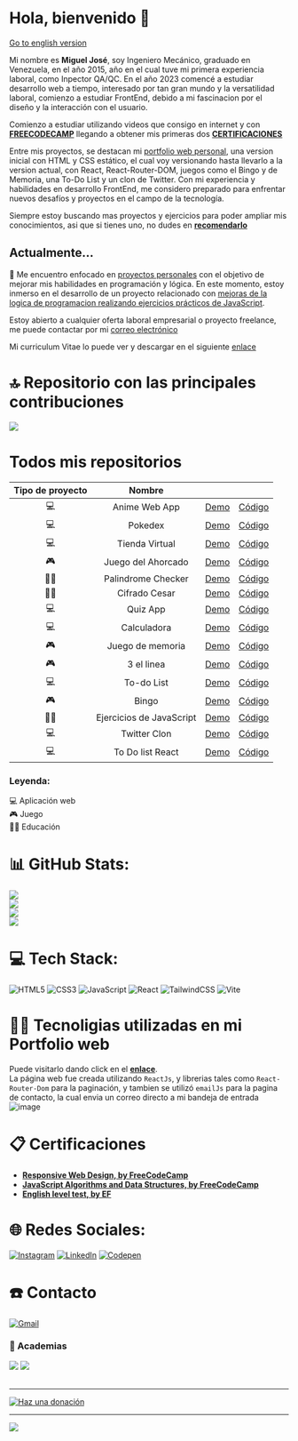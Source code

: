# Hola, bienvenido 👋

[Go to english version](https://github.com/borgesmj/borgesmj/blob/en-US/README.md#hello-welcome-)


Mi nombre es **Miguel José**, soy Ingeniero Mecánico, graduado en Venezuela, en el año 2015, año en el cual tuve mi primera experiencia laboral, como Inpector QA/QC. En el año 2023 comencé a estudiar desarrollo web a tiempo, interesado por tan gran mundo y la versatilidad laboral, comienzo a estudiar FrontEnd, debido a mi fascinacion por el diseño y la interacción con el usuario.

Comienzo a estudiar utilizando videos que consigo en internet y con [**FREECODECAMP**](https://www.freecodecamp.org/borgesmj19) llegando a obtener mis primeras dos [**CERTIFICACIONES**](https://github.com/borgesmj/borgesmj/tree/main#-certificaciones)

Entre mis proyectos, se destacan mi [portfolio web personal](https://github.com/borgesmj/borgesmj/tree/main#-tecnoligias-utilizadas-en-mi-Portfolio-web), una version inicial con HTML y CSS estático, el cual voy versionando hasta llevarlo a la version actual, con React, React-Router-DOM, juegos como el Bingo y de Memoria, una To-Do List y un clon de Twitter. Con mi experiencia y habilidades en desarrollo FrontEnd, me considero preparado para enfrentar nuevos desafíos y proyectos en el campo de la tecnología.

Siempre estoy buscando mas proyectos y ejercicios para poder ampliar mis conocimientos, asi que si tienes uno, no dudes en [**recomendarlo**](https://github.com/borgesmj/borgesmj/issues/new)

##  Actualmente...

🔭 Me encuentro enfocado en [proyectos personales](https://github.com/borgesmj?tab=repositories) con el objetivo de mejorar mis habilidades en programación y lógica. En este momento, estoy inmerso en el desarrollo de un proyecto relacionado con [mejoras de la logica de programacion realizando ejercicios prácticos de JavaScript](https://github.com/borgesmj/Javascript-Exercises).

Estoy abierto a cualquier oferta laboral empresarial o proyecto freelance, me puede contactar por mi [correo electrónico](https://github.com/borgesmj/borgesmj/blob/ES/README.md#telephone-contacto)

Mi curriculum Vitae lo puede ver y descargar en el siguiente [enlace](https://github.com/borgesmj/borgesmj/blob/ES/Resume/Miguel_Borges_es.pdf)

# 🔝 Repositorio con las principales contribuciones
![](https://github-contributor-stats.vercel.app/api?username=borgesmj&limit=5&theme=dark&combine_all_yearly_contributions=true)

# Todos mis repositorios

| Tipo de proyecto |        **Nombre**        |                                                                              |                                                            |
|:----------------:|:------------------------:|:----------------------------------------------------------------------------:|------------------------------------------------------------|
|         💻        |          Anime Web App        |                [Demo](https://borgesmj.github.io/web-anime-app/)               | [Código](https://github.com/borgesmj/web-anime-app)       |
|         💻        |          Pokedex         |                [Demo](https://borgesmj.github.io/pokemon-api/)               | [Código](https://github.com/borgesmj/pokemon-api)          |
|         💻        |      Tienda Virtual      |              [Demo](https://borgesmj.github.io/tienda-virtual/)              | [Código](https://github.com/borgesmj/tienda-virtual)       |
|         🎮        |    Juego del Ahorcado    |            [Demo](https://borgesmj.github.io/juego-del-ahorcado/)            | [Código](https://github.com/borgesmj/juego-del-ahorcado)   |
|        🧑‍🎓        |    Palindrome Checker    |            [Demo](https://borgesmj.github.io/palindrome-checker/)            | [Código](https://github.com/borgesmj/palindrome-checker)   |
|        🧑‍🎓        |       Cifrado Cesar      |               [Demo](https://borgesmj.github.io/cifrado-cesar/)              | [Código](https://github.com/borgesmj/cifrado-cesar)        |
|         💻        |         Quiz App         |                 [Demo](https://borgesmj.github.io/quiz-App/)                 | [Código](https://github.com/borgesmj/quiz-app)             |
|         💻        |        Calculadora       |               [Demo](https://codepen.io/borgesmj/full/mdamvQE)               | [Código](https://github.com/borgesmj/calculadora)          |
|         🎮        |     Juego de memoria     |             [Demo](https://borgesmj.github.io/juego-de-memoria/)             | [Código](https://github.com/borgesmj/juego-de-memoria)     |
|         🎮        |        3 el linea        |                 [Demo](https://borgesmj.github.io/3enlinea/)                 | [Código](https://github.com/borgesmj/3enlinea)             |
|         💻        |        To-do List        |                [Demo](https://borgesmj.github.io/to-do_list/)                | [Código](https://github.com/borgesmj/to-do_list )          |
|         🎮        |           Bingo          |                   [Demo](https://borgesmj.github.io/Bingo/)                  | [Código](https://github.com/borgesmj/bingo)                |
|        🧑‍🎓        | Ejercicios de JavaScript | [Demo](https://github.com/borgesmj/Javascript-Exercises/blob/main/README.md) | [Código](https://github.com/borgesmj/Javascript-Exercises) |
|         💻        |       Twitter Clon       |              [Demo](https://borgesmj-twitter-clon.netlify.app/)              | [Código](https://github.com/borgesmj/twitter-clon)         |
|         💻        |     To Do list React     |                [Demo](https://borgesmj-todo-list.netlify.app/)               |    [Código](https://github.com/borgesmj/todo-list-react)   |
 ### Leyenda:
 💻  Aplicación web <br/> 
🎮   Juego <br/> 
🧑‍🎓  Educación <br/> 


# 📊 GitHub Stats:
![](https://github-profile-summary-cards.vercel.app/api/cards/profile-details?username=borgesmj&theme=dark&hide_border=false)<br>
![](https://github-readme-stats.vercel.app/api?username=borgesmj&theme=dark&hide_border=false&include_all_commits=true&count_private=false)<br/>
![](https://github-readme-streak-stats.herokuapp.com/?user=borgesmj&theme=dark&hide_border=false)<br/>
![](https://github-readme-stats.vercel.app/api/top-langs/?username=borgesmj&theme=dark&hide_border=false&include_all_commits=true&count_private=false&layout=compact)

# 💻 Tech Stack:
![HTML5](https://img.shields.io/badge/HTML5-E34F26?style=for-the-badge&logo=html5&logoColor=white)
![CSS3](https://img.shields.io/badge/CSS3-1572B6?style=for-the-badge&logo=css3&logoColor=white)
![JavaScript](https://img.shields.io/badge/javascript-%23323330.svg?style=for-the-badge&logo=javascript&logoColor=%23F7DF1E) 
![React](https://img.shields.io/badge/react-%2320232a.svg?style=for-the-badge&logo=react&logoColor=%2361DAFB) 
![TailwindCSS](https://img.shields.io/badge/tailwindcss-%2338B2AC.svg?style=for-the-badge&logo=tailwind-css&logoColor=white)
![Vite](https://img.shields.io/badge/Vite-B73BFE?style=for-the-badge&logo=vite&logoColor=FFD62E)

# 👨‍💻 Tecnoligias utilizadas en mi Portfolio web 
Puede visitarlo dando click en el [**enlace**](https://borgesmj.github.io/).<br/>
La página web fue creada utilizando `ReactJs`, y librerias tales como `React-Router-Dom` para la paginación, y tambien se utilizó `emailJs` para la pagina de contacto, la cual envia un correo directo a mi bandeja de entrada
![image](https://github.com/borgesmj/borgesmj/assets/121818423/6fd656a0-71d3-463a-a400-b89fdb690959)


# 📋 Certificaciones
* [**Responsive Web Design, by FreeCodeCamp**](https://www.freecodecamp.org/certification/borgesmj19/responsive-web-design)
* [**JavaScript Algorithms and Data Structures, by FreeCodeCamp**](https://www.freecodecamp.org/certification/borgesmj19/javascript-algorithms-and-data-structures)
* [**English level test, by EF**](https://www.efset.org/cert/uGmFbo)

# 🌐 Redes Sociales:
[![Instagram](https://img.shields.io/badge/Instagram-%23E4405F.svg?logo=Instagram&logoColor=white)](https://instagram.com/codin_hauss)
[![LinkedIn](https://img.shields.io/badge/LinkedIn-%230077B5.svg?logo=linkedin&logoColor=white)](https://linkedin.com/in/borgesmj/) 
[![Codepen](https://img.shields.io/badge/Codepen-000000?style=for-the-badge&logo=codepen&logoColor=white)](https://codepen.io/borgesmj)

# :telephone: Contacto
[![Gmail](https://img.shields.io/badge/Gmail-D14836?style=for-the-badge&logo=gmail&logoColor=white)](https://mail.google.com/mail/?view=cm&fs=1&to=borgesmj19@gmail.com)


### 🏫 Academias 
![](https://img.shields.io/badge/freecodecamp-27273D?style=for-the-badge&logo=freecodecamp&logoColor=white)
![](https://img.shields.io/badge/YouTube-FF0000?style=for-the-badge&logo=youtube&logoColor=white)
<br>
<br>



---
  [![Haz una donación](https://img.shields.io/badge/Puedes%20apoyar%20mi%20trabajo-ffdd00?style=for-the-badge&logo=buy-me-a-coffee&logoColor=black)](https://buymeacoffee.com/borgesmj19)
<!-- Proudly created with GPRM ( https://gprm.itsvg.in ) -->
---
[![](https://visitcount.itsvg.in/api?id=borgesmj&icon=6&color=3)](https://visitcount.itsvg.in)




